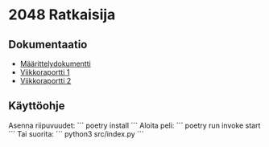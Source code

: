 # 2048 Ratkaisija

## Dokumentaatio
- [Määrittelydokumentti](https://github.com/skeltal2/tira-harjoitustyo/blob/main/Dokumentaatio/maarittelydokumentti.md)
- [Viikkoraportti 1](https://github.com/skeltal2/tira-harjoitustyo/blob/main/Dokumentaatio/viikkoraportti1.md)
- [Viikkoraportti 2](https://github.com/skeltal2/tira-harjoitustyo/blob/main/Dokumentaatio/viikkoraportti2.md)

## Käyttöohje
Asenna riipuvuudet:
´´´
poetry install
´´´
Aloita peli:
´´´
poetry run invoke start
´´´
Tai suorita:
´´´
python3 src/index.py
´´´
